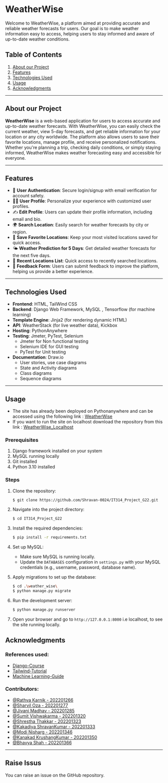# WeatherWise
Welcome to WeatherWise, a platform aimed at providing accurate and reliable weather forecasts for users. Our goal is to make weather information easy to access, helping users to stay informed and aware of up-to-date weather conditions.

## Table of Contents
1. [About our Project](#about-our-project)  
2. [Features](#features)  
3. [Technologies Used](#technologies-used)   
4. [Usage](#usage)  
6. [Acknowledgments](#acknowledgments)  
---

## About our Project
**WeatherWise** is a web-based application for users to access accurate and up-to-date weather forecasts. With WeatherWise, you can easily check the current weather, view 5-day forecasts, and get reliable information for your location or any city worldwide. The platform also allows users to save their favorite locations, manage profile, and receive personalized notifications. Whether you're planning a trip, checking daily conditions, or simply staying informed, WeatherWise makes weather forecasting easy and accessible for everyone.

---

## Features

- 🔐 **User Authentication**: Secure login/signup with email verification for account safety.
- 🧑‍💻 **User Profile**: Personalize your experience with customized user profiles. 
- ✍️ **Edit Profile**: Users can update their profile information, including email and bio.   
- 🌍 **Search Location**: Easily search for weather forecasts by city or region.  
- 💾 **Save Favorite Locations**: Keep your most visited locations saved for quick access.  
- 🌤️ **Weather Prediction for 5 Days**: Get detailed weather forecasts for the next five days.  
- 📍 **Recent Locations List**: Quick access to recently searched locations.  
- 📝 **Feedback Form**: Users can submit feedback to improve the platform, helping us provide a better experience.

---
## Technologies Used

- **Frontend**: HTML, TailWind CSS
- **Backend**: Django Web Framework, MySQL , Tensorflow (for machine learning)
- **Template Engine**: Jinja2 (for rendering dynamic HTML) 
- **API**: WeatherStack (for live weather data), Kickbox 
- **Hosting**: PythonAnywhere 
- **Testing**: Jmeter, PyTest, Selenium
  - Jmeter for Non functional testing
  - Selenium IDE for GUI testing
  - PyTest for Unit testing
- **Documentation**: Draw.io 
  - User stories, use case diagrams
  - State and Activity diagrams
  - Class diagrams
  - Sequence diagrams

---
## Usage 
- The site has already been deployed on Pythonanywhere and can be accessed using the following link : [WeatherWise](https://weatherwise.pythonanywhere.com)
- If you want to run the site on localhost download the repository from this link : [WeatherWise_Localhost](https://github.com/Shravan-0024/IT314_Project_G22.git)

### Prerequisites

1. Django framework installed on your system  
2. MySQL running locally
3. Git installed
4. Python 3.10 installed 

### Steps

1. Clone the repository:  
   ```bash
   $ git clone https://github.com/Shravan-0024/IT314_Project_G22.git

2. Navigate into the project directory:
   ```bash
   $ cd IT314_Project_G22

3. Install the required dependencies:  
   ```bash
   $ pip install -r requirements.txt

4. Set up MySQL:
   - Make sure MySQL is running locally.
   - Update the `DATABASES` configuration in `settings.py` with your MySQL credentials (e.g., username, password, database name).

5. Apply migrations to set up the database: 
   ```bash
   $ cd .\weather_wise\
   $ python manage.py migrate

6. Run the development server:  
   ```bash
   $ python manage.py runserver

7. Open your browser and go to `http://127.0.0.1:8000` i.e localhost, to see the site running locally.


## Acknowledgments
### References used:
- [Django-Course](https://www.youtube.com/playlist?list=PLu71SKxNbfoDOf-6vAcKmazT92uLnWAgy)
- [Tailwind-Tutorial](https://tailwindcss.com/docs/installation)
- [Machine Learning-Guide](https://nessie.ilab.sztaki.hu/~kornai/2020/AdvancedMachineLearning/Ng_MachineLearningYearning.pdf)

### Contributors:
- [@Rathva Karnik - 202201266](https://github.com/Karnik-Rathva)
- [@Sharvil Oza - 202201277](https://github.com/so-19)
- [@Jivani Madhav - 202201285](https://github.com/madhavJivani)
- [@Sumit Vishwakarma - 202201320](https://github.com/Sumit-320)
- [@Shrestha Thakkar - 202201323](https://github.com/SHRESTHAkkar)
- [@Kakadiya ShravanKumar - 202201333](https://github.com/Shravan-0024)
- [@Modi Nisharg - 202201346](https://github.com/Nisharg-Modi)
- [@Kanakad KrushangKumar - 202201350](https://github.com/KrushangKanakad)
- [@Bhavya Shah - 202201366](https://github.com/Bhavya3604)

---
## Raise Issus 

You can raise an issue on the GitHub repository.
